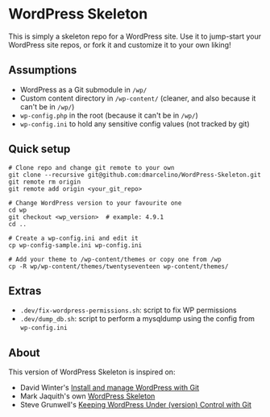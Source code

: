 # WordPress Skeleton

This is simply a skeleton repo for a WordPress site. Use it to jump-start your WordPress site repos, or fork it and customize it to your own liking!

## Assumptions

* WordPress as a Git submodule in `/wp/`
* Custom content directory in `/wp-content/` (cleaner, and also because it can't be in `/wp/`)
* `wp-config.php` in the root (because it can't be in `/wp/`)
* `wp-config.ini` to hold any sensitive config values (not tracked by git)

## Quick setup

```
# Clone repo and change git remote to your own
git clone --recursive git@github.com:dmarcelino/WordPress-Skeleton.git
git remote rm origin
git remote add origin <your_git_repo>

# Change WordPress version to your favourite one
cd wp
git checkout <wp_version>  # example: 4.9.1
cd ..

# Create a wp-config.ini and edit it
cp wp-config-sample.ini wp-config.ini

# Add your theme to /wp-content/themes or copy one from /wp
cp -R wp/wp-content/themes/twentyseventeen wp-content/themes/
```

## Extras

* `.dev/fix-wordpress-permissions.sh`: script to fix WP permissions
* `.dev/dump_db.sh`: script to perform a mysqldump using the config from `wp-config.ini`

## About

This version of WordPress Skeleton is inspired on:
* David Winter's [Install and manage WordPress with Git](https://davidwinter.me/install-and-manage-wordpress-with-git/)
* Mark Jaquith's own [WordPress Skeleton](https://github.com/markjaquith/WordPress-Skeleton)
* Steve Grunwell's [Keeping WordPress Under (version) Control with Git](https://stevegrunwell.com/blog/keeping-wordpress-under-version-control-with-git/)
